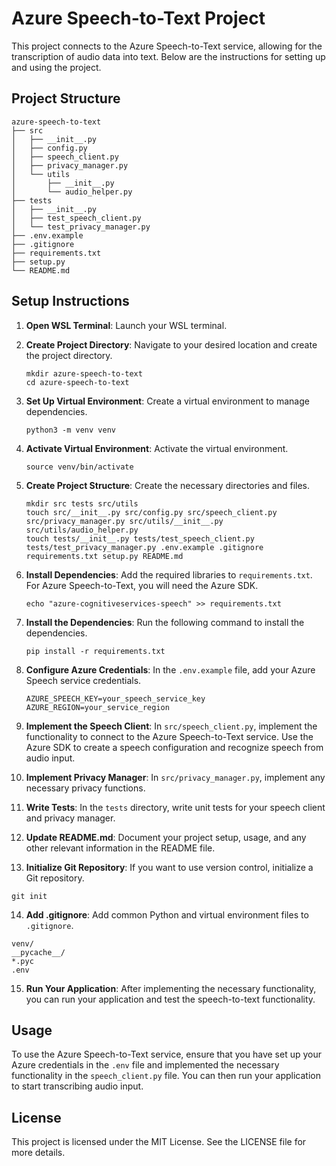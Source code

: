 # Azure Speech-to-Text Project

This project connects to the Azure Speech-to-Text service, allowing for the transcription of audio data into text. Below are the instructions for setting up and using the project.

## Project Structure

```
azure-speech-to-text
├── src
│   ├── __init__.py
│   ├── config.py
│   ├── speech_client.py
│   ├── privacy_manager.py
│   └── utils
│       ├── __init__.py
│       └── audio_helper.py
├── tests
│   ├── __init__.py
│   ├── test_speech_client.py
│   └── test_privacy_manager.py
├── .env.example
├── .gitignore
├── requirements.txt
├── setup.py
└── README.md
```

## Setup Instructions

1. **Open WSL Terminal**: Launch your WSL terminal.

2. **Create Project Directory**: Navigate to your desired location and create the project directory.
   ```
   mkdir azure-speech-to-text
   cd azure-speech-to-text
   ```

3. **Set Up Virtual Environment**: Create a virtual environment to manage dependencies.
   ```
   python3 -m venv venv
   ```

4. **Activate Virtual Environment**: Activate the virtual environment.
   ```
   source venv/bin/activate
   ```

5. **Create Project Structure**: Create the necessary directories and files.
   ```
   mkdir src tests src/utils
   touch src/__init__.py src/config.py src/speech_client.py src/privacy_manager.py src/utils/__init__.py src/utils/audio_helper.py
   touch tests/__init__.py tests/test_speech_client.py tests/test_privacy_manager.py .env.example .gitignore requirements.txt setup.py README.md
   ```

6. **Install Dependencies**: Add the required libraries to `requirements.txt`. For Azure Speech-to-Text, you will need the Azure SDK.
   ```
   echo "azure-cognitiveservices-speech" >> requirements.txt
   ```

7. **Install the Dependencies**: Run the following command to install the dependencies.
   ```
   pip install -r requirements.txt
   ```

8. **Configure Azure Credentials**: In the `.env.example` file, add your Azure Speech service credentials.
   ```
   AZURE_SPEECH_KEY=your_speech_service_key
   AZURE_REGION=your_service_region
   ```

9. **Implement the Speech Client**: In `src/speech_client.py`, implement the functionality to connect to the Azure Speech-to-Text service. Use the Azure SDK to create a speech configuration and recognize speech from audio input.

10. **Implement Privacy Manager**: In `src/privacy_manager.py`, implement any necessary privacy functions.

11. **Write Tests**: In the `tests` directory, write unit tests for your speech client and privacy manager.

12. **Update README.md**: Document your project setup, usage, and any other relevant information in the README file.

13. **Initialize Git Repository**: If you want to use version control, initialize a Git repository.
   ```
   git init
   ```

14. **Add .gitignore**: Add common Python and virtual environment files to `.gitignore`.
   ```
   venv/
   __pycache__/
   *.pyc
   .env
   ```

15. **Run Your Application**: After implementing the necessary functionality, you can run your application and test the speech-to-text functionality.

## Usage

To use the Azure Speech-to-Text service, ensure that you have set up your Azure credentials in the `.env` file and implemented the necessary functionality in the `speech_client.py` file. You can then run your application to start transcribing audio input.

## License

This project is licensed under the MIT License. See the LICENSE file for more details.